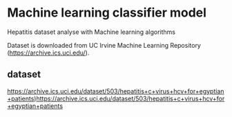 # Machine learning classifier model

Hepatitis dataset analyse with Machine learning algorithms

Dataset is downloaded from UC Irvine Machine Learning Repository (https://archive.ics.uci.edu/). 

## dataset
https://archive.ics.uci.edu/dataset/503/hepatitis+c+virus+hcv+for+egyptian+patients)https://archive.ics.uci.edu/dataset/503/hepatitis+c+virus+hcv+for+egyptian+patients
